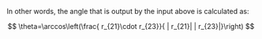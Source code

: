 In other words, the angle that is output by the input above is calculated as:

$$
\theta=\arccos\left(\frac{ r_{21}\cdot r_{23}}{
| r_{21}| | r_{23}|}\right)
$$


